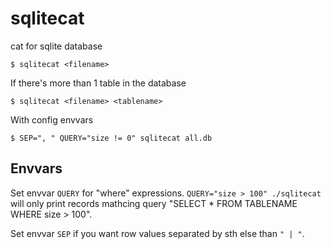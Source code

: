 # sqlitecat
cat for sqlite database

```
$ sqlitecat <filename>
```

If there's more than 1 table in the database
```
$ sqlitecat <filename> <tablename>
```

With config envvars
```
$ SEP=", " QUERY="size != 0" sqlitecat all.db
```

## Envvars

Set envvar `QUERY` for "where" expressions. `QUERY="size > 100" ./sqlitecat` will only print records mathcing query "SELECT * FROM TABLENAME WHERE size > 100".

Set envvar `SEP` if you want row values separated by sth else than `" | "`. 
